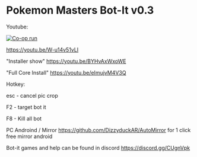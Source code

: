 # Pokemon Masters Bot-It v0.3
Youtube:


[![Co-op run](https://i9.ytimg.com/vi/eImujvM4V3Q/mq2.jpg?sqp=CJirw-sF&rs=AOn4CLC9MpJDm7zjXs6fM7S6dAXgs1nG_w)](https://youtu.be/W-u14v51vLI "Co-op ru - Click to Watch!")



https://youtu.be/W-u14v51vLI

"Installer show"
https://youtu.be/BYHvAxWxoWE

"Full Core Install"
https://youtu.be/eImujvM4V3Q


Hotkey:

esc - cancel pic crop

F2  - target bot it 

F8 - Kill all bot

PC
Androind / Mirror
https://github.com/DizzyduckAR/AutoMirror
for 1 click free mirror android

Bot-it games and help can be found in discord
https://discord.gg/CUgnVpk


